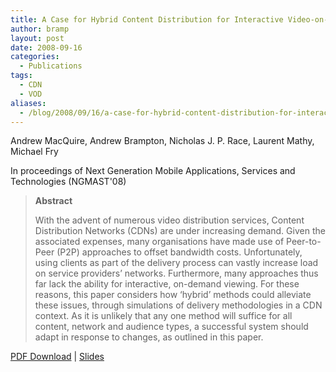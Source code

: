```yaml
---
title: A Case for Hybrid Content Distribution for Interactive Video-on-Demand
author: bramp
layout: post
date: 2008-09-16
categories:
  - Publications
tags:
  - CDN
  - VOD
aliases:
  - /blog/2008/09/16/a-case-for-hybrid-content-distribution-for-interactive-video-on-demand/
---
```

Andrew MacQuire, Andrew Brampton, Nicholas J. P. Race, Laurent Mathy, Michael Fry

In proceedings of Next Generation Mobile Applications, Services and Technologies (NGMAST'08)

> **Abstract**
> 
> With the advent of numerous video distribution services, Content Distribution Networks (CDNs) are under increasing demand. Given the associated expenses, many organisations have made use of Peer-to-Peer (P2P) approaches to offset bandwidth costs. Unfortunately, using clients as part of the delivery process can vastly increase load on service providers’ networks. Furthermore, many approaches thus far lack the ability for interactive, on-demand viewing. For these reasons, this paper considers how ‘hybrid’ methods could alleviate these issues, through simulations of delivery methodologies in a CDN context. As it is unlikely that any one method will suffice for all content, network and audience types, a successful system should adapt in response to changes, as outlined in this paper.

[PDF Download][1] | [Slides][2]

 [1]: https://github.com/bramp/publication/raw/master/ivod/NGMAST08/paper.pdf
 [2]: https://github.com/bramp/publication/raw/master/ivod/NGMAST08/slides.pdf
